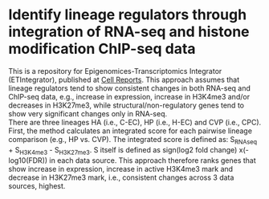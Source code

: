 # Identify lineage regulators through integration of RNA-seq and histone modification ChIP-seq data
This is a repository for Epigenomices-Transcriptomics Integrator (ETIntegrator), published at [Cell Reports](https://linkinghub.elsevier.com/retrieve/pii/S2211-1247(17)31060-4).
This approach assumes that lineage regulators tend to show consistent changes in both RNA-seq and ChIP-seq data, e.g., increase in expression, increase in H3K4me3 and/or decreases in H3K27me3, while structural/non-regulatory genes tend to show very significant changes only in RNA-seq.  
There are three lineages HA (i.e., C-EC), HP (i.e., H-EC) and CVP (i.e., CPC).  
First, the method calculates an integrated score for each pairwise lineage comparison (e.g., HP vs. CVP). The integrated score is defined as: S<sub>RNAseq</sub> + S<sub>H3K4me3</sub> - S<sub>H3K27me3</sub>. S itself is defined as sign(log2 fold change) x(-log10(FDR)) in each data source. This approach therefore ranks genes that show increase in expression, increase in active H3K4me3 mark and decrease in H3K27me3 mark, i.e., consistent changes across 3 data sources, highest. 
